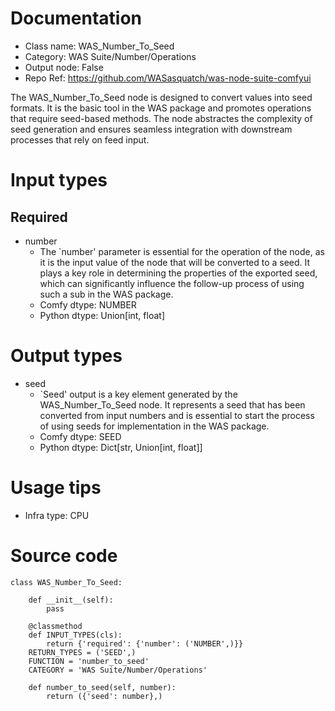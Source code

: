 # Documentation
- Class name: WAS_Number_To_Seed
- Category: WAS Suite/Number/Operations
- Output node: False
- Repo Ref: https://github.com/WASasquatch/was-node-suite-comfyui

The WAS_Number_To_Seed node is designed to convert values into seed formats. It is the basic tool in the WAS package and promotes operations that require seed-based methods. The node abstractes the complexity of seed generation and ensures seamless integration with downstream processes that rely on feed input.

# Input types
## Required
- number
    - The `number' parameter is essential for the operation of the node, as it is the input value of the node that will be converted to a seed. It plays a key role in determining the properties of the exported seed, which can significantly influence the follow-up process of using such a sub in the WAS package.
    - Comfy dtype: NUMBER
    - Python dtype: Union[int, float]

# Output types
- seed
    - `Seed' output is a key element generated by the WAS_Number_To_Seed node. It represents a seed that has been converted from input numbers and is essential to start the process of using seeds for implementation in the WAS package.
    - Comfy dtype: SEED
    - Python dtype: Dict[str, Union[int, float]]

# Usage tips
- Infra type: CPU

# Source code
```
class WAS_Number_To_Seed:

    def __init__(self):
        pass

    @classmethod
    def INPUT_TYPES(cls):
        return {'required': {'number': ('NUMBER',)}}
    RETURN_TYPES = ('SEED',)
    FUNCTION = 'number_to_seed'
    CATEGORY = 'WAS Suite/Number/Operations'

    def number_to_seed(self, number):
        return ({'seed': number},)
```
